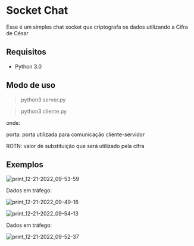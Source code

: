 # Socket Chat

Esse é um simples chat socket que criptografa os dados utilizando a Cifra de César

## Requisitos

- Python 3.0

## Modo de uso

> python3 server.py <port> <ROTN>

> python3 cliente.py <port> <ROTN>

onde:

porta: porta utilizada para comunicação cliente-servidor

ROTN: valor de substituição que será utilizado pela cifra

## Exemplos

![print_12-21-2022_09-53-59](https://user-images.githubusercontent.com/89498344/208910428-ca92551a-890e-4a81-b0e7-473c2c28a4a4.png)

Dados em tráfego:

![print_12-21-2022_09-49-16](https://user-images.githubusercontent.com/89498344/208910761-b1bc4b4b-6025-4a8f-8292-1e0d30c6ce8f.png)


![print_12-21-2022_09-54-13](https://user-images.githubusercontent.com/89498344/208910496-1889b548-aa9e-476b-b789-75b7d5cdebc6.png)

Dados em tráfego:

![print_12-21-2022_09-52-37](https://user-images.githubusercontent.com/89498344/208910831-fe321ce1-4a28-4e35-a4ef-00876edccae3.png)


